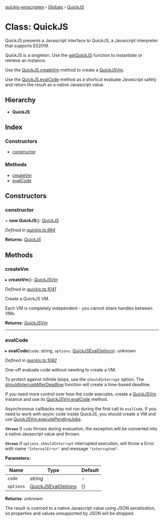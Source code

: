 [quickjs-emscripten](../README.md) › [Globals](../globals.md) › [QuickJS](quickjs.md)

# Class: QuickJS

QuickJS presents a Javascript interface to QuickJS, a Javascript interpreter that
supports ES2019.

QuickJS is a singleton. Use the [getQuickJS](../globals.md#getquickjs) function to instantiate
or retrieve an instance.

Use the [QuickJS.createVm](quickjs.md#createvm) method to create a [QuickJSVm](quickjsvm.md).

Use the [QuickJS.evalCode](quickjs.md#evalcode) method as a shortcut evaluate Javascript safely
and return the result as a native Javascript value.

## Hierarchy

* **QuickJS**

## Index

### Constructors

* [constructor](quickjs.md#constructor)

### Methods

* [createVm](quickjs.md#createvm)
* [evalCode](quickjs.md#evalcode)

## Constructors

###  constructor

\+ **new QuickJS**(): *[QuickJS](quickjs.md)*

*Defined in [quickjs.ts:994](https://github.com/justjake/quickjs-emscripten/blob/master/ts/quickjs.ts#L994)*

**Returns:** *[QuickJS](quickjs.md)*

## Methods

###  createVm

▸ **createVm**(): *[QuickJSVm](quickjsvm.md)*

*Defined in [quickjs.ts:1041](https://github.com/justjake/quickjs-emscripten/blob/master/ts/quickjs.ts#L1041)*

Create a QuickJS VM.

Each VM is completely independent - you cannot share handles between
VMs.

**Returns:** *[QuickJSVm](quickjsvm.md)*

___

###  evalCode

▸ **evalCode**(`code`: string, `options`: [QuickJSEvalOptions](../interfaces/quickjsevaloptions.md)): *unknown*

*Defined in [quickjs.ts:1082](https://github.com/justjake/quickjs-emscripten/blob/master/ts/quickjs.ts#L1082)*

One-off evaluate code without needing to create a VM.

To protect against infinite loops, use the `shouldInterrupt` option. The
[shouldInterruptAfterDeadline](../globals.md#shouldinterruptafterdeadline) function will create a time-based deadline.

If you need more control over how the code executes, create a
[QuickJSVm](quickjsvm.md) instance and use its [QuickJSVm.evalCode](quickjsvm.md#evalcode) method.

Asynchronous callbacks may not run during the first call to `evalCode`. If you need to
work with async code inside QuickJS, you should create a VM and use [QuickJSVm.executePendingJobs](quickjsvm.md#executependingjobs).

**`throws`** If `code` throws during evaluation, the exception will be
converted into a native Javascript value and thrown.

**`throws`** if `options.shouldInterrupt` interrupted execution, will throw a Error
with name `"InternalError"` and  message `"interrupted"`.

**Parameters:**

Name | Type | Default |
------ | ------ | ------ |
`code` | string | - |
`options` | [QuickJSEvalOptions](../interfaces/quickjsevaloptions.md) |  {} |

**Returns:** *unknown*

The result is coerced to a native Javascript value using JSON
serialization, so properties and values unsupported by JSON will be dropped.
